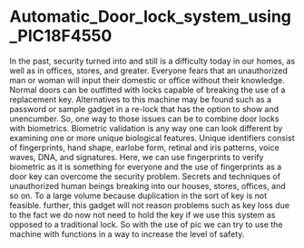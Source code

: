 # Automatic_Door_lock_system_using_PIC18F4550
In the past, security turned into and still is a difficulty today in our homes, as well as in offices, stores, and greater. Everyone fears that an unauthorized man or woman will input their domestic or office without their knowledge. Normal doors can be outfitted with locks capable of breaking the use of a replacement key. Alternatives to this machine may be found such as a password or sample gadget in a re-lock that has the option to show and unencumber. So, one way to those issues can be to combine door locks with biometrics. Biometric validation is any way one can look different by examining one or more unique biological features. Unique identifiers consist of fingerprints, hand shape, earlobe form, retinal and iris patterns, voice waves, DNA, and signatures. Here, we can use fingerprints to verify biometric as it is something for everyone and the use of fingerprints as a door key can overcome the security problem. Secrets and techniques of unauthorized human beings breaking into our houses, stores, offices, and so on. To a large volume because duplication in the sort of key is not feasible. further, this gadget will not reason problems such as key loss due to the fact we do now not need to hold the key if we use this system as opposed to a traditional lock. So with the use of pic we can try to use the machine with functions in a way to increase the level of safety.
